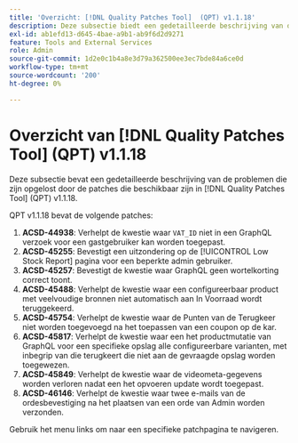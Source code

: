 ```yaml
---
title: 'Overzicht: [!DNL Quality Patches Tool]  (QPT) v1.1.18'
description: Deze subsectie biedt een gedetailleerde beschrijving van de problemen die zijn opgelost door de patches die beschikbaar zijn in  [!DNL Quality Patches Tool]  (QPT) v1.1.18.
exl-id: ab1efd13-d645-4bae-a9b1-ab9f6d2d9271
feature: Tools and External Services
role: Admin
source-git-commit: 1d2e0c1b4a8e3d79a362500ee3ec7bde84a6ce0d
workflow-type: tm+mt
source-wordcount: '200'
ht-degree: 0%

---
```


# Overzicht van [!DNL Quality Patches Tool] (QPT) v1.1.18

Deze subsectie bevat een gedetailleerde beschrijving van de problemen die zijn opgelost door de patches die beschikbaar zijn in [!DNL Quality Patches Tool] (QPT) v1.1.18.

QPT v1.1.18 bevat de volgende patches:

1. **ACSD-44938**: Verhelpt de kwestie waar `VAT_ID` niet in een GraphQL verzoek voor een gastgebruiker kan worden toegepast.
1. **ACSD-45255**: Bevestigt een uitzondering op de [!UICONTROL Low Stock Report] pagina voor een beperkte admin gebruiker.
1. **ACSD-45257**: Bevestigt de kwestie waar GraphQL geen wortelkorting correct toont.
1. **ACSD-45488**: Verhelpt de kwestie waar een configureerbaar product met veelvoudige bronnen niet automatisch aan In Voorraad wordt teruggekeerd.
1. **ACSD-45754**: Verhelpt de kwestie waar de Punten van de Terugkeer niet worden toegevoegd na het toepassen van een coupon op de kar.
1. **ACSD-45817**: Verhelpt de kwestie waar een het productmutatie van GraphQL voor een specifieke opslag alle configureerbare varianten, met inbegrip van die terugkeert die niet aan de gevraagde opslag worden toegewezen.
1. **ACSD-45849**: Verhelpt de kwestie waar de videometa-gegevens worden verloren nadat een het opvoeren update wordt toegepast.
1. **ACSD-46146**: Verhelpt de kwestie waar twee e-mails van de ordesbevestiging na het plaatsen van een orde van Admin worden verzonden.

Gebruik het menu links om naar een specifieke patchpagina te navigeren.

